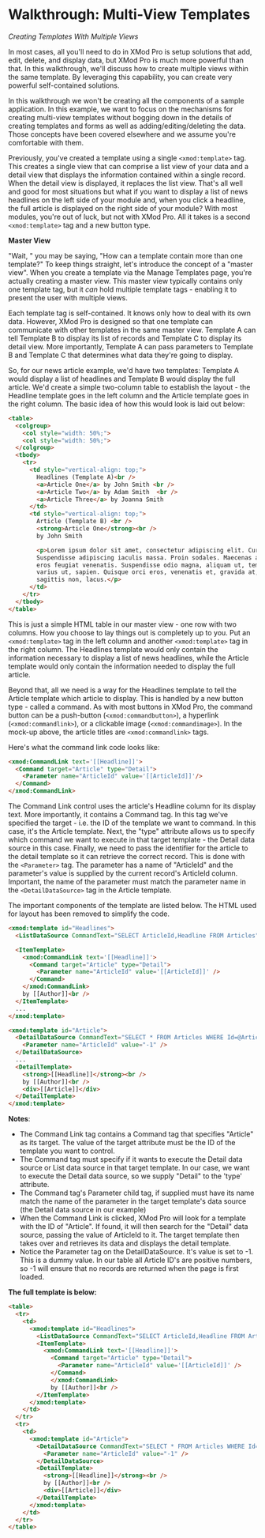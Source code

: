 # Walkthrough: Multi-View Templates

_Creating Templates With Multiple Views_

In most cases, all you'll need to do in XMod Pro is setup solutions that add, edit, delete, and display data, but XMod Pro is much more powerful than that. In this walkthrough, we'll discuss how to create multiple views within the same template. By leveraging this capability, you can create very powerful self-contained solutions.

In this walkthrough we won't be creating all the components of a sample application. In this example, we want to focus on the mechanisms for creating multi-view templates without bogging down in the details of creating templates and forms as well as adding/editing/deleting the data. Those concepts have been covered elsewhere and we assume you're comfortable with them.

Previously, you've created a template using a single `<xmod:template>` tag. This creates a single view that can comprise a list view of your data and a detail view that displays the information contained within a single record. When the detail view is displayed, it replaces the list view. That's all well and good for most situations but what if you want to display a list of news headlines on the left side of your module and, when you click a headline, the full article is displayed on the right side of your module? With most modules, you're out of luck, but not with XMod Pro. All it takes is a second `<xmod:template>` tag and a new button type.

**Master View**

"Wait, " you may be saying, "How can a template contain more than one template?" To keep things straight, let's introduce the concept of a "master view". When you create a template via the Manage Templates page, you're actually creating a master view. This master view typically contains only one template tag, but it _can_ hold multiple template tags - enabling it to present the user with multiple views.

Each template tag is self-contained. It knows only how to deal with its own data. However, XMod Pro is designed so that one template can communicate with other templates in the same master view. Template A can tell Template B to display its list of records and Template C to display its detail view. More importantly, Template A can pass parameters to Template B and Template C that determines what data they're going to display.

So, for our news article example, we'd have two templates: Template A would display a list of headlines and Template B would display the full article. We'd create a simple two-column table to establish the layout - the Headline template goes in the left column and the Article template goes in the right column. The basic idea of how this would look is laid out below:

```html
<table>
  <colgroup>
    <col style="width: 50%;">
    <col style="width: 50%;">
  </colgroup>
  <tbody>
    <tr>
      <td style="vertical-align: top;">
        Headlines (Template A)<br />
        <a>Article One</a> by John Smith <br />
        <a>Article Two</a> by Adam Smith  <br />
        <a>Article Three</a> by Joanna Smith  
      </td>
      <td style="vertical-align: top;">
        Article (Template B) <br />
        <strong>Article One</strong><br />
        by John Smith  

        <p>Lorem ipsum dolor sit amet, consectetur adipiscing elit. Curabitur non sem. 
        Suspendisse adipiscing iaculis massa. Proin sodales. Maecenas ac risus non 
        eros feugiat venenatis. Suspendisse odio magna, aliquam ut, tempus eget, 
        varius ut, sapien. Quisque orci eros, venenatis et, gravida at, 
        sagittis non, lacus.</p>
      </td>
    </tr>
  </tbody>
</table>
```

This is just a simple HTML table in our master view - one row with two columns. How you choose to lay things out is completely up to you. Put an `<xmod:template>` tag in the left column and another `<xmod:template>` tag in the right column. The Headlines template would only contain the information necessary to display a list of news headlines, while the Article template would only contain the information needed to display the full article.

Beyond that, all we need is a way for the Headlines template to tell the Article template which article to display. This is handled by a new button type - called a command. As with most buttons in XMod Pro, the command button can be a push-button (`<xmod:commandbutton>`), a hyperlink (`<xmod:commandlink>`), or a clickable image (`<xmod:commandimage>`). In the mock-up above, the article titles are `<xmod:commandlink>` tags.

Here's what the command link code looks like:

```html
<xmod:CommandLink text='[[Headline]]'>
  <Command target="Article" type="Detail">
    <Parameter name="ArticleId" value='[[ArticleId]]'/>
  </Command>  
</xmod:CommandLink>
```

The Command Link control uses the article's Headline column for its display text. More importantly, it contains a Command tag. In this tag we've specified the target - i.e. the ID of the template we want to command. In this case, it's the Article template. Next, the "type" attribute allows us to specify which command we want to execute in that target template - the Detail data source in this case. Finally, we need to pass the identifier for the article to the detail template so it can retrieve the correct record. This is done with the `<Parameter>` tag. The parameter has a name of "ArticleId" and the parameter's value is supplied by the current record's ArticleId column. Important, the name of the parameter must match the parameter name in the `<DetailDataSource>` tag in the Article template.

The important components of the template are listed below. The HTML used for layout has been removed to simplify the code.

```html
<xmod:template id="Headlines">  
  <ListDataSource CommandText="SELECT ArticleId,Headline FROM Articles" />

  <ItemTemplate>
    <xmod:CommandLink text='[[Headline]]'>
      <Command target="Article" type="Detail">
        <Parameter name="ArticleId" value='[[ArticleId]]' />
      </Command>
    </xmod:CommandLink>
    by [[Author]]<br />
  </ItemTemplate>
  ...
</xmod:template>

<xmod:template id="Article">
  <DetailDataSource CommandText="SELECT * FROM Articles WHERE Id=@ArticleId">
    <Parameter name="ArticleId" value="-1" />
  </DetailDataSource>
  ...
  <DetailTemplate>
    <strong>[[Headline]]</strong><br />
    by [[Author]]<br />
    <div>[[Article]]</div>
  </DetailTemplate>
</xmod:template>
```

**Notes**:

*   The Command Link tag contains a Command tag that specifies "Article" as its target. The value of the target attribute must be the ID of the template you want to control.
*   The Command tag must specify if it wants to execute the Detail data source or List data source in that target template. In our case, we want to execute the Detail data source, so we supply "Detail" to the 'type' attribute.
*   The Command tag's Parameter child tag, if supplied must have its name match the name of the parameter in the target template's data source (the Detail data source in our example)
*   When the Command Link is clicked, XMod Pro will look for a template with the ID of "Article". If found, it will then search for the "Detail" data source, passing the value of ArticleId to it. The target template then takes over and retrieves its data and displays the detail template.
*   Notice the Parameter tag on the DetailDataSource. It's value is set to -1\. This is a dummy value. In our table all Article ID's are positive numbers, so -1 will ensure that no records are returned when the page is first loaded.

**The full template is below:**

```html
<table>
  <tr>
    <td>
      <xmod:template id="Headlines">  
        <ListDataSource CommandText="SELECT ArticleId,Headline FROM Articles"/>
        <ItemTemplate>
          <xmod:CommandLink text='[[Headline]]'>
            <Command target="Article" type="Detail">
              <Parameter name="ArticleId" value='[[ArticleId]]' />
            </Command>
            </xmod:CommandLink>
            by [[Author]]<br />
        </ItemTemplate>
      </xmod:template>
    </td>
  </tr>
  <tr>
    <td>
      <xmod:template id="Article">
        <DetailDataSource CommandText="SELECT * FROM Articles WHERE Id=@ArticleId">
          <Parameter name="ArticleId" value="-1" />
        </DetailDataSource>
        <DetailTemplate>
          <strong>[[Headline]]</strong><br />
          by [[Author]]<br />
          <div>[[Article]]</div>
        </DetailTemplate>
      </xmod:template>
    </td>
  </tr>
</table>
```